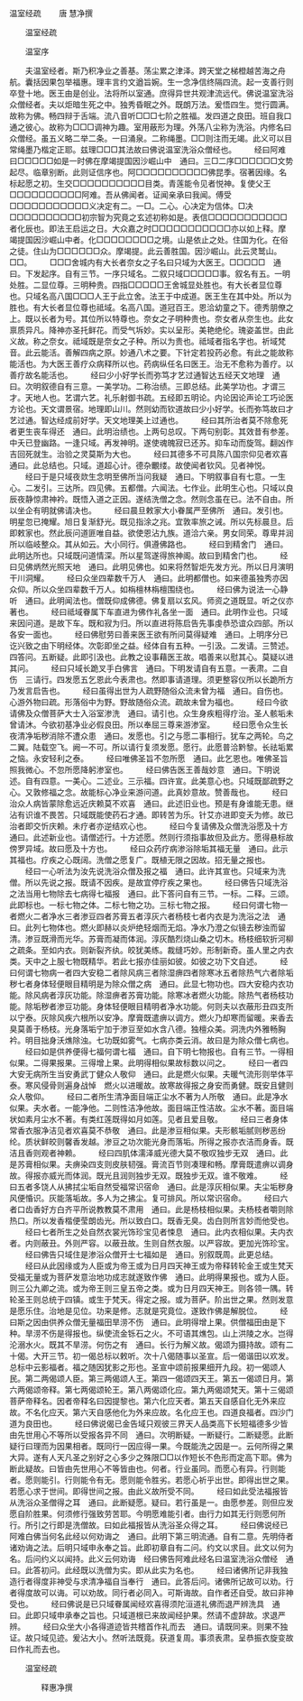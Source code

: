   温室经疏
　　唐 慧净撰




　　温室经疏


　　温室序

　　夫温室经者。斯乃积净业之善基。荡尘累之津泽。跨天堂之梯橙越苦海之舟航。囊括因果包举福惠。理丰言约文遒旨婉。生一念净信终隔四流。起一支善行则卒登十地。医王由是创业。法将所以室通。庶得异世共观津流远代。佛说温室洗浴众僧经者。夫以炬暗生死之中。独秀昏眠之外。既朗万法。爰悟四生。觉行圆满。故称为佛。畅四辩于舌端。流八音听□□□七阶之胜福。发四道之良田。班自我口通之彼心。故称为□□□调神为趣。室用蔽形为理。外荡八尘称为洗浴。内修名曰众僧经。虽五义略二举二条。一曰涌泉。二称绳墨。□□则注而无竭。此义可以目常绳墨乃楷定正耶。兹理□□□其法故曰佛说温室洗浴众僧经也。
　　经曰阿难曰□□□□□如是一时佛在摩竭提国因沙崛山中　通曰。三□二序□□□□□□文势起尽。临章别断。此则证信序也。阿□□□□□□□□□□佛昆季。宿著因缘。名标起愿之初。生交□□□□□□□□□□目类。青莲能令见者悦神。复使父王□□□□□□□□□□阿难。吾从佛闻者。证闻亲承曰我闻。傅受□□□□□□□□□□□义决定有二。一□。二心。心决定为信体。□决□□□□□□□□□□初宗智为究竟之玄述初称如是。表信□□□□□□□□□□□者化辰也。即法王启运之日。大众嘉之时□□□□□□□□□□□亦以如上释。摩竭提国因沙崛山中者。化□□□□□□□□之境。山是依止之处。住国为化。在俗之徒。住山为□□□□□□众。摩竭提。此云善胜国。因沙崛山。此云灵鹫山。□□。
　　□□□舍城内有大长者奈女之子名曰只域为大医王。□□□□□　通曰。下发起序。自有三节。一序只域名。二叙只域□□□□□事。叙名有五。一明处胜。二显位尊。三明种贵。四指□□□□□王舍城显处胜也。有大长者显位尊也。只域名高八国□□□人王于此立舍。法王于中成道。医王生在其中处。所以为胜也。有大长者显位尊也祗域。名高八国。道冠百王。恩洽幼童之下。德秀朋僚之上。既以长者为号。其位所以特尊也。奈女之子明种贵也。奈女者从奈生也。此女禀质异凡。降神亦圣托鲜花。而受气坼妙。实以呈形。美艳绝伦。瑰姿盖世。由此义故。称之奈女。祗域既是奈女之子种。所以为贵也。祗域者指名字也。祈域梵音。此云能活。善解四病之原。妙通八术之要。下针定若投药必愈。有此之能故称能活也。为大医王善疗众病释所以也。药病纵任名曰医王。治无不愈称为善疗。以善疗故名能活也。
　　经曰少小好学长而弥笃才艺过通智达五经天文地理　通曰。次明叙德自有三意。一美学功。二称治绩。三即总结。此美学功也。才谓三才。天地人也。艺谓六艺。礼乐射御书疏。五经即五明论。内论因论声论工巧论医方论也。天文谓景宿。地理即山川。然则幼而钦道故曰少小好学。长而弥笃故曰才艺过通。智达经成前好学。天文地理美上过通也。
　　经曰其所治者莫不除愈死者更生丧车得还　通曰。此明治绩也。上两句总叹。下两句别彰。其效昔有参差。中夭已登幽路。一逢只域。再发神明。遂使魂魄寂已还苏。抑车动而旋驾。翻凶作吉回死就生。治验之灵莫斯为大也。
　　经曰其德多不可具陈八国宗仰见者欢喜　通曰。此总结也。只域。道超心计。德杂覼缕。故使闻者钦风。见者神悦。
　　经曰于是只域夜欻生念明至佛所当问我疑　通曰。下明叙事自有七意。一生心。二发引。三达所。四见佛。五都僧。六闻法。七作业。此明生心也。只域以良辰夜静惊肃神衿。既悟入道之正因。遂结洗僧之念。然则念虽在已。法不自由。所以坐企有明就佛请决也。
　　经曰晨旦敕家大小眷属严至佛所　通曰。发引也。明星忽已掩耀。旭日复渐舒光。既见指涂之兆。宜敦率旅之诫。所以先标晨旦。后即敕家也。然此辰问道匪唯自益。欲使恩沾九族。道洽六亲。男女同荣。尊卑并润所以临岐整众。其从如云。大小同行。俱遵佛路也。
　　经曰到精舍门　通曰。此明达所也。只域既问道情深。所以星驾遂得旅神阁。故曰到精舍门也。
　　经曰见佛炳然光照天地　通曰。此明见佛也。如来将然智炬先发方光。所以日月演明干川洞耀。
　　经曰众坐四辈数千万人　通曰。此明都僧也。如来德虽独秀亦因众仰。所以众坐四辈数千万人。如栴檀林栴檀围绕也。
　　经曰佛为说法一心静听　通曰。此明闻法也。僧既仰成佛德。佛复扇以玄风。师资之道既显。听之仪亦著也。
　　经曰祗域眷属下车直进为佛作礼各坐一面　通曰。此明作业也。只域来因问道。是故下车。既和寂为归。所以直进将陈启告先事虔恭恐谊众四部。所以各安一面也。
　　经曰佛慰劳曰善来医王欲有所问莫得疑难　通曰。上明序分已讫兴致之由下明经体。次彰即坐之益。经体自有五种。一引汲。二发请。三赞述。四答问。五断疑。此即引汲也。此教之设事藉医王故。唱善来以慰其心。莫疑以进其问。
　　经曰只域长跪叉手白佛言　通曰。下明发请自有五意。一表肃。二自伤　三请行。四发愿五乞恩此今表肃也。然即事请道理。须更整容仪所以长跪所方乃发言启告也。
　　经曰虽得出世为人疏野随俗众流未曾为福　通曰。自伤也。心游外物曰疏。形落俗中为野。野故随俗众流。疏故未曾为福也。
　　经曰今欲请佛及众僧菩萨大士入浴室渗洗　通曰。请引也。众生身疾粗得疗治。圣人骸垢未曾请沐。今欲初基净业必假良田。所以奉屈三尊来游渗室。
　　经曰愿令众生长夜清净垢秽消除不遭众患　通曰。发愿也。引之与愿二事相行。犹车之两轮。鸟之二翼。陆载空飞。阙一不可。所以请行复须发愿。愿行。此愿普洽黔黎。长祛垢累之恼。永安轻利之泰。
　　经曰唯佛圣旨不忽所愿　通曰。此乞恩也。唯佛圣旨照我微心。不忽所愿降躬渗室也。
　　经曰佛告医王善哉妙意　通曰。下明说述。自有四意。一美心。二述业。三示福。四许宣。此美意心也。只域既鄙疏野之心。又敦修福之念。故能标心净业来游问道。此真妙意故。赞善哉也。
　　经曰治众人病皆蒙除愈远近庆赖莫不欢喜　通曰。此述旧业也。预是有身谁能无患。继沾有识谁不畏苦。只域既能使药石才通。即转苦为乐。针艾亦进即变夭为修。故已治者即交忻庆赖。未疗者亦逆结欢心也。
　　经曰今复请佛及众僧洗浴愿及十方　通曰。此述新业也。请僧述行。十方述愿。然则行须指事故但及此方。愿得悬标故傍罗异域。故曰愿及十方也。
　　经曰众药疗病渗浴除垢其福无量　通曰。此示其福也。疗疾之心既阔。洗僧之愿复广。既植无限之因故。招无量之报也。
　　经曰一心听法为汝先说洗浴众僧及报之福　通曰。此许其宣也。只域来为洗僧。所以先说之报。既请不因疾。是故宜停疗疾之果也。
　　经曰佛告只域洗浴之法当用七物除去七病得七福报　通曰。此下答问自有三节。一标。二释。三颂。此即标也。一标七物之体。二标七物之功。三标七物之报。
　　经曰何谓七物一者燃火二者净水三者渗豆四者苏膏五者淳灰六者杨枝七者内衣是为洗浴之法　通曰。此列七物体也。燃火即赫以炎炉绝轻烟而无焰。净水乃澄之似镜去秽浊而留清。渗豆既滑而光华。苏膏而凝而体润。淳灰酷烈烧山桑之切木。杨枝细软折河柳之疏条。至如内衣。则新裂齐纨。皎犹美练。裁缝巧妙。形制新奇。虽人里之内衣类。天中之上服七物既精华。若此七报亦佳丽如彼。如彼之功下文自述。
　　经曰何谓七物病一者四大安稳二者除风病三者除湿痹四者除寒冰五者除热气六者除垢秽七者身体轻便眼目精明是为除众僧之病　通曰。此显七物功也。四大安稳内衣功能。除风病者淳灰功能。除湿痹者苏膏功能。除寒冰者燃火功能。除热气者杨枝功能。除垢秽者渗豆功能。身体轻便眼目精明者净水功能。何则夫以衣蔽形丑四支所以宁泰。灰除风疾六根所以安净。摩膏既遣痹以调方。燃火乃却寒而留暖。来香去臭莫善于杨枝。光身落垢宁加于渗豆至如水含八德。独檀众美。洞洗内外雅畅胸衿。明目拙身沃燋除浊。七功既如雾气。七病亦类云消。故曰是为除众僧七病也。
　　经曰如是供养便得七福何谓七福　通曰。自下明七物报也。自有三节。一得相似果。二得果报果。三得增上果。此明得相似果故标数以问之。
　　经曰一者四大安无病所生当安勇武丁健众人敬仰　通曰。此是燃火似果。夫暖气流形则举体平泰。寒风侵骨则遍身战悼　燃火以进暖故。故寒故得报之身安而勇健。既安且健则众人敬仰。
　　经曰二者所生清净面目端正尘水不著为人所敬　通曰。此是净水似果。夫水者。一能净他。二则性洁净他故。面目端正性洁故。尘水不著。面目端状如素月尘水不著。有类红莲既得如月如莲。见者且爱且敬。
　　经曰三者身体常香衣服净洁见者欢喜莫不恭敬　通曰。此是渗豆相似果。夫形骸垢腻则秽恶纷纶。质状鲜皎则馨香发越。渗豆之功次能光身而落垢。所得之报亦衣洁而身香。既洁且香则观者神赖。
　　经曰四肌体濡泽威光德大莫不敬叹独步无双　通曰。此是苏膏相似果。夫痹染四支则皮肤韧强。膏流百节则凑理和畅。摩膏既遣痹以调身故。得报亦威光而体润。既光且润则独步无双。既独步无双。谁不敬难。
　　经曰五者多饶人从拂拭尘垢自然受福常识宿命　通曰。此是淳灰相似果。夫尘垢秽身风便惛识。灰能落垢故。多人为之拂尘。复可排风。所以常识宿命。
　　经曰六者口齿香好方白齐平所说教教莫不肃用　通曰。此是杨枝相似果。夫杨枝者嚼则除热口。所以发香楷便莹朗齿光。所以致白口。既香无臭。齿白则所言妙而他受也。
　　经曰七者所生之处自然衣裳光饰珍宝见者悚息　通曰。此内衣相似果。夫内衣者。内则蔽丑。外则严容。以蔽丑故。生则自然衣服。以严容故。更加光饰珍宝。
　　经曰佛告只域住是渗浴众僧开士七福如是　通曰。别叙既周。此更总结。
　　经曰从此因缘或为人臣或为帝王或为日月四天神王或为帝释转轮金王或生梵天受福无量或为菩萨发意治地功成志就遂致作佛　通曰。此明得果报也。或为人臣。则三公九卿之流。或为帝王则三皇五帝之类。或为日月四天神王。则各领一隅。转轮圣王则总统于四镇。或生于梵天。得定之报。或为菩萨。阶出世之果。然则发意是愿乐住。治地是见位。功来是修。志就是究竟位。遂致作佛是解脱位。
　　经曰斯之因由供养众僧无量福田旱涝不伤　通曰。此明得增上果。供僧福田由是下种。旱涝不伤是得报也。纵使流金铄石之火。不可语其燋包。山上洪陵之水。岂得沦溺水火。既其不旱涝。何伤之有　通曰。长行为解义故。偈颂为摄持故。颂有二十偈。大开三节。初一偈总标以敕听。次十八偈随事以圣宣。后一偈谐田以欢发。总标中云影福者。福之随因犹影之形也。圣宣中颂前报果细开九段。初一偈颂人民。第二两偈颂人臣。第三两偈颂人王。第四一偈颂四天王。第五一偈颂日月。第六两偈颂帝释。第七两偈颂轮王。第八两偈颂化应。第九两偈颂梵天。第十三偈颂菩萨帝释名。因者帝释名曰因提黎也。第六化应天者。第五天自感自化无外来应故。不名化应天。第六天自感他化为外来应故。名化应王也。四道良福者。四沙门道为良田也。
　　经曰佛说偈已金告域只观彼三界天人品类高下长短福德多少皆由先世用心不等所以受报各异不同　通曰。次明断疑。一断疑行。二断疑愿。此断疑行曰理而为因果相者。既同行一因应得一果。今既能洗之因是一。云何所得之果大异。遂有人天凡圣之别好之心多少之殊限□□以作短长不色形而定高下耶。佛为断此疑故。曰皆由先世用心不等皆由也。何者。行业虽同。而愿心有异。行则能者。愿则能引。行则能令有无。愿则能令胜劣。若愿心祈乎出世。即得出世之果。若愿心求于世间。即得世间之报。由此义故所受不同。
　　经曰如此受法福报皆从洗浴众圣僧得之耳　通曰。此断疑愿。疑曰。若行虽是一。由愿参差。则但应发愿自阶胜果。何须修行强致劳苦耶。今明愿难能引者。由行力如其无行则愿何所行。所引之行即是洗僧故。曰如此福报皆从洗浴圣众得之耳。
　　经曰佛说经已阿难白佛当何名此经以何劝诲之　通曰。此明下第三明流通。自有二意。先明侍者诸劝诲之法。后明只域申永奉之旨。此即初章自有二问。约文以求目。此文以何为名。后问约义以闻持。此义云何劝诲　经曰佛告阿难此经名曰温室洗浴众僧经　通曰。此答初问。此经既以洗僧为实。即从此实为名也。
　　经曰诸佛所记非我独造行者得度非神受与求清净福自当奉行　通曰。此答后问。诸佛所记故可以劝。行者得度故可以诲。可以劝故。同行者必同入。可斯诲故。自作者还自受。故曰非神受也。
　　经曰佛说是已只域眷属闻经欢喜得须陀洹道礼佛而退严辨洗具　通曰。此即只域申承奉之旨也。只域道根已来故闻经护果。然请不虚辞故。求退严辨。
　　经曰众坐大小各得道迹皆共稽首作礼而去　通曰。请既同来。则果不独证。故只域见迹。爰沾大小。然听法既竟。获道复周。事须表肃。呈恭振衣旋变故曰作礼而去也。

　　温室经疏

　　　　释惠净撰

